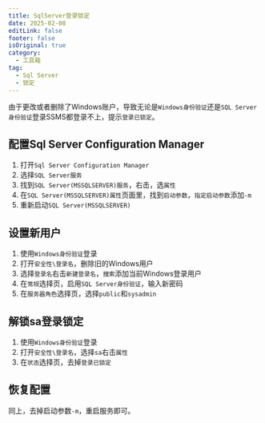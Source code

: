 ```yaml
---
title: SqlServer登录锁定
date: 2025-02-08
editLink: false
footer: false
isOriginal: true
category:
  - 工具箱
tag:
  - Sql Server
  - 锁定
---
```


由于更改或者删除了Windows账户，导致无论是`Windows身份验证`还是`SQL Server身份验证`登录SSMS都登录不上，提示`登录已锁定`。

## 配置Sql Server Configuration Manager

1. 打开`Sql Server Configuration Manager`
2. 选择`SQL Server服务`
3. 找到`SQL Server(MSSQLSERVER)服务`，右击，选`属性`
4. 在`SQL Server(MSSQLSERVER)属性`页面里，找到`启动参数`，`指定启动参数`添加`-m`
5. 重新启动`SQL Server(MSSQLSERVER)`

## 设置新用户

1. 使用`Windows身份验证`登录
2. 打开`安全性\登录名`，删除旧的Windows用户
3. 选择`登录名`右击`新建登录名`，`搜索`添加当前Windows登录用户
4. 在`常规`选择页，启用`SQL Server身份验证`，输入新密码
5. 在`服务器角色`选择页，选择`public`和`sysadmin`

## 解锁sa登录锁定

1. 使用`Windows身份验证`登录
2. 打开`安全性\登录名`，选择`sa`右击`属性`
3. 在`状态`选择页，去掉`登录已锁定`

## 恢复配置

同上，去掉启动参数`-m`，重启服务即可。